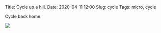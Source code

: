 Title: Cycle up a hill.
Date: 2020-04-11 12:00
Slug: cycle
Tags: micro, cycle

Cycle back home.

<img src="{static}/media/images/2020-04-11 cycle.jpg" class="align-center" loading="lazy" />
